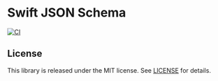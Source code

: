 # Swift JSON Schema

[![CI](https://github.com/ajevans99/swift-json-schema/actions/workflows/swift.yml/badge.svg)](https://github.com/ajevans99/swift-json-schema/actions/workflows/swift.yml)

## License

This library is released under the MIT license. See [LICENSE](LICENSE) for details.
